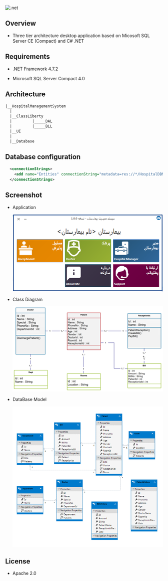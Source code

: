 ![.net](https://img.shields.io/badge/.NETFramework-4.7.2-blue.svg)

## Overview

- Three tier architecture desktop application based on Micosoft SQL Server CE (Compact) and C# .NET

## Requirements

- .NET Framework 4.7.2

- Microsoft SQL Server Compact 4.0

## Architecture

```
|__HospitalManagementSystem
  |
  |__ClassLiberty
  |         |_____DAL
  |         |_____BLL
  |__UI
  |
  |__Database
```
## Database configuration
```XML
  <connectionStrings>
    <add name="Entities" connectionString="metadata=res://*/HospitalDBModel.csdl|res://*/HospitalDBModel.ssdl|res://*/HospitalDBModel.msl;provider=System.Data.SqlServerCe.4.0;provider connection string=&quot;Data Source=|DataDirectory|\HospitalDB.sdf&quot;" providerName="System.Data.EntityClient" />
  </connectionStrings>
```
## Screenshot
- Application
  
  ![application.png](images/application.png)
  
- Class Diagram
  
  ![application.png](images/Class_Diagram.png)
  
- DataBase Model
  
  ![application.png](images/Database_Model.png)

## License

- Apache 2.0



